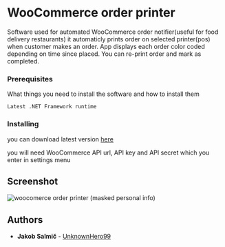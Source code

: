 # WooCommerce order printer

Software used for automated WooCommerce order notifier(useful for food delivery restaurants)
it automaticly prints order on selected printer(pos) when customer makes an order. App displays each order color coded depending on time since placed. You can re-print order and mark as completed.

### Prerequisites

What things you need to install the software and how to install them

```
Latest .NET Framework runtime
```

### Installing
you can download latest version [here](https://radolska-ponvica.si/woocommerce/publish.htm)

you will need WooCommerce API url, API key and API secret which you enter in settings menu


## Screenshot
![woocomerce order printer (masked personal info)](https://user-images.githubusercontent.com/3913450/197218618-d37628f6-428e-4b58-9bbd-584a3de0db08.png)




## Authors

* **Jakob Salmič** - [UnknownHero99](https://github.com/UnknownHero99)
